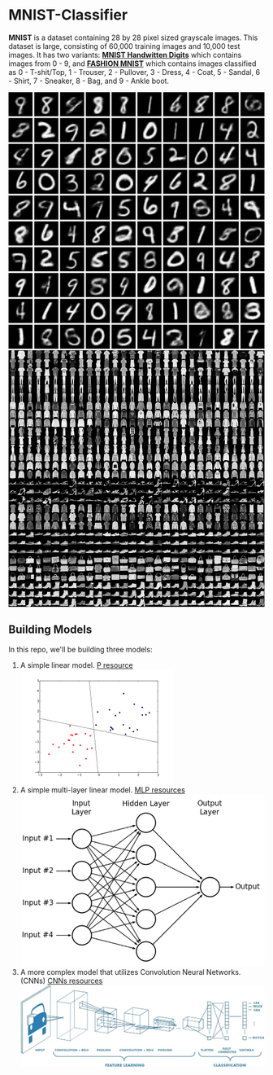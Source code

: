[//]: # (Image Reference)
[image1]: ./images/mnist_handwritten.jpg "Handwritten MNIST"
[image2]: ./images/fashion-mnist-sprite.png "Fashion MNIST"
[image3]: ./images/perceptron.png "P"
[image4]: ./images/multi-layer-perceptron.png "MLP"
[image5]: ./images/cnns.jpeg "CNNs"

# MNIST-Classifier

__MNIST__ is a dataset containing 28 by 28 pixel sized grayscale images. This dataset is large, consisting of 60,000 training images and 10,000 test images. It has two variants: [__MNIST Handwitten Digits__](http://yann.lecun.com/exdb/mnist/) which contains images from 0 - 9, and [__FASHION MNIST__](https://research.zalando.com/welcome/mission/research-projects/fashion-mnist/) which contains images classified as 0 - T-shit/Top, 1 - Trouser, 2 - Pullover, 3 - Dress, 4 - Coat, 5 -  Sandal, 6 - Shirt, 7 - Sneaker, 8 - Bag, and 9 - Ankle boot.

![Handwritten MNIST][image1]
![Fashion MNIST][image2]

## Building Models

In this repo, we'll be building three models:
1. A simple linear model.
[P resource](https://en.wikipedia.org/wiki/Perceptron)
![P][image3]
2. A simple multi-layer linear model.
[MLP resources](https://en.wikipedia.org/wiki/Multilayer_perceptron)
![MLP][image4]
3. A more complex model that utilizes Convolution Neural Networks.(CNNs)
[CNNs resources](https://en.wikipedia.org/wiki/Convolutional_neural_network)
![CNNs][image5]

